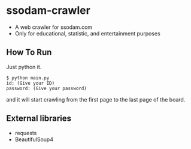 # ssodam-crawler

* A web crawler for ssodam.com
* Only for educational, statistic, and entertainment purposes

## How To Run
Just python it.
```
$ python main.py
id: (Give your ID)
password: (Give your password)
```
and it will start crawling from the first page to the last page of the board. 

## External libraries
* requests
* BeautifulSoup4
